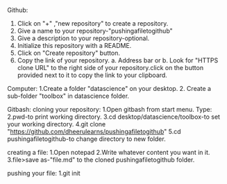 Github:
1. Click on "+" ,"new repository" to create a repository.
2. Give a name to your repository-"pushingafiletogithub"
3. Give a description to your repository-optional.
4. Initialize this repository with a README.
5. Click on "Create repository" button.
6. Copy the link of your repository.
         a. Address bar or
		 b. Look for "HTTPS clone URL" to the right side of your repository.click on the button provided next to it to copy the link to your clipboard.

Computer:
1.Create a folder "datascience" on your desktop.
2. Create a sub-folder "toolbox" in datascience folder.

Gitbash:
cloning your repository:
1.Open gitbash from start menu.
Type:
2.pwd-to print working directory.
3.cd desktop/datascience/toolbox-to set your working directory.
4.git clone "https://github.com/dheerulearns/pushingafiletogithub"
5.cd pushingafiletogithub-to change directory to new folder.

creating a file:
1.Open notepad
2.Write whatever content you want in it.
3.file>save as-"file.md" to the cloned pushingafiletogithub folder.

pushing your file:
1.git init